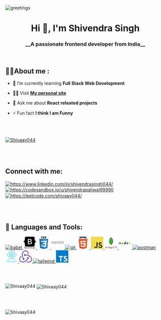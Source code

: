 ![greetings](https://user-images.githubusercontent.com/110078755/193393781-9c3579ca-1d5b-43b6-ae12-4d8fc018a1e7.gif)


<h1 align="center">Hi 👋, I'm Shivendra Singh</h1> 
<h3 align="center">__A passionate frontend developer from India__</h3>

</br>

##  🙋‍♂️About me :

- 🌱 I’m currently learning **Full Stack Web Development**

- 👨‍💻 Visit **[My personal site](https://shivaay044.github.io/)** 

- 💬 Ask me about **React releated projects**

- ⚡ Fun fact **I think I am Funny**

</br>
</br>

<p align="left"> <a href="https://github.com/ryo-ma/github-profile-trophy"><img src="https://github-profile-trophy.vercel.app/?username=Shivaay044" alt="Shivaay044" /></a> </p>

</br>
</br>

## Connect with me:
<p align="left">
<a href="https://www.linkedin.com/in/shivendrasingh044/" ><img align="center" src="https://raw.githubusercontent.com/rahuldkjain/github-profile-readme-generator/master/src/images/icons/Social/linked-in-alt.svg" alt="https://www.linkedin.com/in/shivendrasingh044/" height="30" width="40" /></a>
<a href="https://codesandbox.io/u/shivendrapaliwal99990" ><img align="center" src="https://raw.githubusercontent.com/rahuldkjain/github-profile-readme-generator/master/src/images/icons/Social/codesandbox.svg" alt="https://codesandbox.io/u/shivendrapaliwal99990" height="30" width="40" /></a>
<a href="https://leetcode.com/Shivaay044/" ><img align="center" src="https://raw.githubusercontent.com/rahuldkjain/github-profile-readme-generator/master/src/images/icons/Social/leet-code.svg" alt="https://leetcode.com/shivaay044/" height="30" width="40" /></a>
</p>

</br>
</br>

## 🚀 Languages and Tools:
<p align="left"> <a href="https://babeljs.io/" target="_blank" rel="noreferrer"> <img src="https://www.vectorlogo.zone/logos/babeljs/babeljs-icon.svg" alt="babel" width="40" height="40"/> </a> <a href="https://getbootstrap.com" target="_blank" rel="noreferrer"> <img src="https://raw.githubusercontent.com/devicons/devicon/master/icons/bootstrap/bootstrap-plain-wordmark.svg" alt="bootstrap" width="40" height="40"/> </a> <a href="https://www.w3schools.com/css/" target="_blank" rel="noreferrer"> <img src="https://raw.githubusercontent.com/devicons/devicon/master/icons/css3/css3-original-wordmark.svg" alt="css3" width="40" height="40"/> </a> <a href="https://expressjs.com" target="_blank" rel="noreferrer"> <img src="https://raw.githubusercontent.com/devicons/devicon/master/icons/express/express-original-wordmark.svg" alt="express" width="40" height="40"/> </a> <a href="https://git-scm.com/" target="_blank" rel="noreferrer"> <img src="https://www.vectorlogo.zone/logos/git-scm/git-scm-icon.svg" alt="git" width="40" height="40"/> </a> <a href="https://www.w3.org/html/" target="_blank" rel="noreferrer"> <img src="https://raw.githubusercontent.com/devicons/devicon/master/icons/html5/html5-original-wordmark.svg" alt="html5" width="40" height="40"/> </a> <a href="https://developer.mozilla.org/en-US/docs/Web/JavaScript" target="_blank" rel="noreferrer"> <img src="https://raw.githubusercontent.com/devicons/devicon/master/icons/javascript/javascript-original.svg" alt="javascript" width="40" height="40"/> </a> <a href="https://www.mongodb.com/" target="_blank" rel="noreferrer"> <img src="https://raw.githubusercontent.com/devicons/devicon/master/icons/mongodb/mongodb-original-wordmark.svg" alt="mongodb" width="40" height="40"/> </a> <a href="https://nodejs.org" target="_blank" rel="noreferrer"> <img src="https://raw.githubusercontent.com/devicons/devicon/master/icons/nodejs/nodejs-original-wordmark.svg" alt="nodejs" width="40" height="40"/> </a> <a href="https://postman.com" target="_blank" rel="noreferrer"> <img src="https://www.vectorlogo.zone/logos/getpostman/getpostman-icon.svg" alt="postman" width="40" height="40"/> </a> <a href="https://reactjs.org/" target="_blank" rel="noreferrer"> <img src="https://raw.githubusercontent.com/devicons/devicon/master/icons/react/react-original-wordmark.svg" alt="react" width="40" height="40"/> </a> <a href="https://redux.js.org" target="_blank" rel="noreferrer"> <img src="https://raw.githubusercontent.com/devicons/devicon/master/icons/redux/redux-original.svg" alt="redux" width="40" height="40"/> </a> <a href="https://tailwindcss.com/" target="_blank" rel="noreferrer"> <img src="https://www.vectorlogo.zone/logos/tailwindcss/tailwindcss-icon.svg" alt="tailwind" width="40" height="40"/> </a> <a href="https://www.typescriptlang.org/" target="_blank" rel="noreferrer"> <img src="https://raw.githubusercontent.com/devicons/devicon/master/icons/typescript/typescript-original.svg" alt="typescript" width="40" height="40"/> </a> </p>

</br>
</br>

<p><img align="left" src="https://github-readme-stats.vercel.app/api/top-langs?username=Shivaay044&show_icons=true&locale=en&layout=compact" alt="Shivaay044" /></p>


<p>&nbsp;<img align="center" src="https://github-readme-stats.vercel.app/api?username=Shivaay044&show_icons=true&locale=en" alt="Shivaay044" /></p>

</br>
</br>

<p><img align="center" src="https://github-readme-streak-stats.herokuapp.com/?user=Shivaay044&" alt="Shivaay044" /></p>

